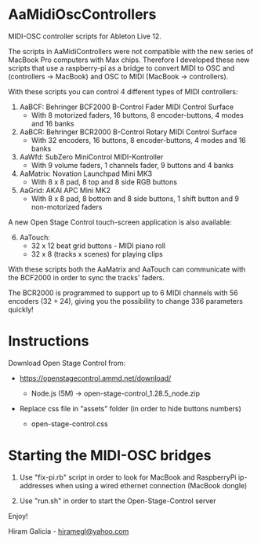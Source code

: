 # AaMidiOscControllers

MIDI-OSC controller scripts for Ableton Live 12.

The scripts in AaMidiControllers were not compatible with the new series of MacBook Pro computers
with Max chips. Therefore I developed these new scripts that use a raspberry-pi as a bridge
to convert MIDI to OSC and (controllers -> MacBook) and OSC to MIDI (MacBook -> controllers).

With these scripts you can control 4 different types of MIDI controllers:

1) AaBCF: Behringer BCF2000 B-Control Fader MIDI Control Surface
   * With 8 motorized faders, 16 buttons, 8 encoder-buttons, 4 modes and 16 banks
2) AaBCR: Behringer BCR2000 B-Control Rotary MIDI Control Surface
   * With 32 encoders, 16 buttons, 8 encoder-buttons, 4 modes and 16 banks
3) AaWfd: SubZero MiniControl MIDI-Kontroller
   * With 9 volume faders, 1 channels fader, 9 buttons and 4 banks
4) AaMatrix: Novation Launchpad Mini MK3
   * With 8 x 8 pad, 8 top and 8 side RGB buttons
5) AaGrid: AKAI APC Mini MK2
   * With 8 x 8 pad, 8 bottom and 8 side buttons, 1 shift button and 9 non-motorized faders

A new Open Stage Control touch-screen application is also available:

6) AaTouch:
   * 32 x 12 beat grid buttons - MIDI piano roll
   * 32 x 8  (tracks x scenes) for playing clips

With these scripts both the AaMatrix and AaTouch can communicate with the BCF2000 in order to
sync the tracks' faders.

The BCR2000 is programmed to support up to 6 MIDI channels with 56 encoders (32 + 24),
giving you the possibility to change 336 parameters quickly!

# Instructions

Download Open Stage Control from:
* https://openstagecontrol.ammd.net/download/
  * Node.js (5M) -> open-stage-control_1.28.5_node.zip

* Replace css file in "assets" folder (in order to hide buttons numbers)
  * open-stage-control.css

# Starting the MIDI-OSC bridges

1. Use "fix-pi.rb" script in order to look for MacBook and RaspberryPi ip-addresses
   when using a wired ethernet connection (MacBook dongle)

2. Use "run.sh" in order to start the Open-Stage-Control server

Enjoy!

Hiram Galicia - hiramegl@yahoo.com

